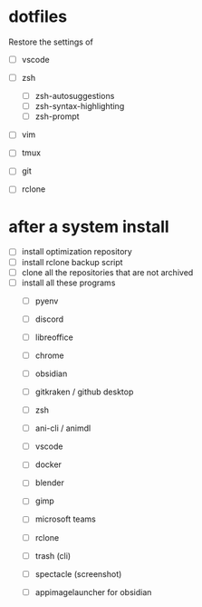 # dotfiles
Restore the settings of

- [ ] vscode
- [ ] zsh
  - [ ] zsh-autosuggestions
  - [ ] zsh-syntax-highlighting
  - [ ] zsh-prompt
- [ ] vim
- [ ] tmux
- [ ] git
- [ ] rclone


# after a system install
- [ ] install optimization repository 
- [ ] install rclone backup script
- [ ] clone all the repositories that are not archived
- [ ] install all these programs
  - [ ] pyenv
  - [ ] discord
  - [ ] libreoffice
  - [ ] chrome
  - [ ] obsidian
  - [ ] gitkraken / github desktop
  - [ ] zsh
  - [ ] ani-cli / animdl
  - [ ] vscode
  - [ ] docker
  - [ ] blender
  - [ ] gimp
  - [ ] microsoft teams
  - [ ] rclone
  - [ ] trash (cli)
  - [ ] spectacle (screenshot)
  - [ ] appimagelauncher for obsidian
  
